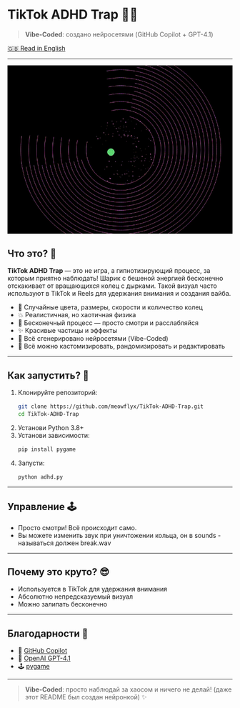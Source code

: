 # TikTok ADHD Trap 🎯✨

> **Vibe-Coded**: создано нейросетями (GitHub Copilot + GPT-4.1)

[🇬🇧 Read in English](README_en.md)

---

<img src="demo.gif" alt="demo" autoplay loop>

## Что это? 🤔

**TikTok ADHD Trap** — это не игра, а гипнотизирующий процесс, за которым приятно наблюдать! Шарик с бешеной энергией бесконечно отскакивает от вращающихся колец с дырками. Такой визуал часто используют в TikTok и Reels для удержания внимания и создания вайба.

- 🎨 Случайные цвета, размеры, скорости и количество колец
- 💥 Реалистичная, но хаотичная физика
- 🔄 Бесконечный процесс — просто смотри и расслабляйся
- ✨ Красивые частицы и эффекты
- 🤖 Всё сгенерировано нейросетями (Vibe-Coded)
- 🎨 Всё можно кастомизировать, рандомизировать и редактировать

---

## Как запустить? 🚀

1. Клонируйте репозиторий:
   ```bash
   git clone https://github.com/meowflyx/TikTok-ADHD-Trap.git
   cd TikTok-ADHD-Trap
   ```
2. Установи Python 3.8+
3. Установи зависимости:
   ```bash
   pip install pygame
   ```
4. Запусти:
   ```bash
   python adhd.py
   ```

---

## Управление 🕹️

- Просто смотри! Всё происходит само.
- Вы можете изменить звук при уничтожении кольца, он в sounds - называться должен break.wav

---

## Почему это круто? 😎

- Используется в TikTok для удержания внимания
- Абсолютно непредсказуемый визуал
- Можно залипать бесконечно

---

## Благодарности 🙏

- 🤖 [GitHub Copilot](https://github.com/features/copilot)
- 🤖 [OpenAI GPT-4.1](https://openai.com/research/gpt-4)
- 🕹️ [pygame](https://www.pygame.org/)

---

> **Vibe-Coded**: просто наблюдай за хаосом и ничего не делай! (даже этот README был создан нейронкой) ✨
